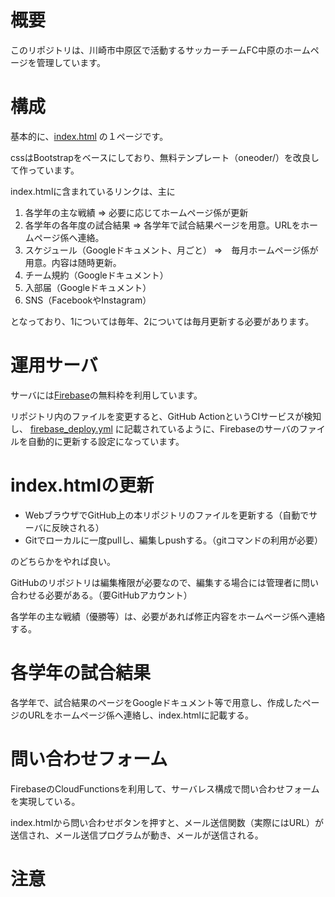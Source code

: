 
# 概要

このリポジトリは、川崎市中原区で活動するサッカーチームFC中原のホームページを管理しています。

# 構成

基本的に、[index.html](public/index.html) の１ページです。

cssはBootstrapをベースにしており、無料テンプレート（oneoder/）を改良して作っています。

index.htmlに含まれているリンクは、主に

1. 各学年の主な戦績 => 必要に応じてホームページ係が更新
2. 各学年の各年度の試合結果 => 各学年で試合結果ページを用意。URLをホームページ係へ連絡。
3. スケジュール（Googleドキュメント、月ごと） =>　毎月ホームページ係が用意。内容は随時更新。
4. チーム規約（Googleドキュメント）
5. 入部届（Googleドキュメント）
6. SNS（FacebookやInstagram）

となっており、1については毎年、2については毎月更新する必要があります。

# 運用サーバ

サーバには[Firebase](https://firebase.google.com)の無料枠を利用しています。

リポジトリ内のファイルを変更すると、GitHub ActionというCIサービスが検知し、
[firebase_deploy.yml](.github/workflows/firebase_deploy.yml)
に記載されているように、Firebaseのサーバのファイルを自動的に更新する設定になっています。

# index.htmlの更新

- WebブラウザでGitHub上の本リポジトリのファイルを更新する（自動でサーバに反映される）
- Gitでローカルに一度pullし、編集しpushする。（gitコマンドの利用が必要）

のどちらかをやれば良い。

GitHubのリポジトリは編集権限が必要なので、編集する場合には管理者に問い合わせる必要がある。（要GitHubアカウント）

各学年の主な戦績（優勝等）は、必要があれば修正内容をホームページ係へ連絡する。

# 各学年の試合結果

各学年で、試合結果のページをGoogleドキュメント等で用意し、作成したページのURLをホームページ係へ連絡し、index.htmlに記載する。

# 問い合わせフォーム

FirebaseのCloudFunctionsを利用して、サーバレス構成で問い合わせフォームを実現している。

index.htmlから問い合わせボタンを押すと、メール送信関数（実際にはURL）が送信され、メール送信プログラムが動き、メールが送信される。

# 注意
